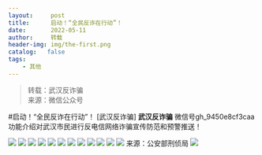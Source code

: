```yaml
---
layout:     post
title:      启动！“全民反诈在行动”！
date:       2022-05-11
author:     转载
header-img: img/the-first.png
catalog:   false
tags:
    - 其他
---
```


<blockquote><p>转载：武汉反诈骗<br>
来源：微信公众号</p></blockquote>

#启动！“全民反诈在行动”！
[武汉反诈骗]
**武汉反诈骗**
微信号gh_9450e8cf3caa
功能介绍对武汉市民进行反电信网络诈骗宣传防范和预警推送！

![]({{site.baseurl}}/postimg/wOQ4aVtpQaIoB6xjmfzs9XrdpjCtcXVianh64MyLF8TTDjkkVbJ1EriaYmk4cu2VrX13h2prtXmFkkqPH0yASxgw.jpeg)
![]({{site.baseurl}}/postimg/2ZaAicH8yQYInrLLyhvzxq4w0z6UMu12XBSIvG4LPR5Bh83VvIdA8cQrkOA34pRnZEqQCacib50CqjicmwR0TlW1Q.jpeg)
![]({{site.baseurl}}/postimg/2ZaAicH8yQYInrLLyhvzxq4w0z6UMu12Xmpo0TmWoV54ctiaBow8OvCj5O7Ksk4I1XiaHgON10pMZll9iakKdtW3kw.jpeg)
![]({{site.baseurl}}/postimg/2ZaAicH8yQYInrLLyhvzxq4w0z6UMu12X6EYAyfg8VibeXmt7Gsw9RNiaSVzBJdicd77Dlic8NmENzNILUv3AjIg7yQ.jpeg)
![]({{site.baseurl}}/postimg/wOQ4aVtpQaIoB6xjmfzs9XrdpjCtcXViaNpwb52bGyaeHoMiag1AM82icGQQSHxD0K1drWeJTNtw5EYtRq8EXIPew.jpeg)
![]({{site.baseurl}}/postimg/wOQ4aVtpQaIoB6xjmfzs9XrdpjCtcXVia1yp44Th6sE4M7BFJ9Vlmv7gicnUCe47pK9mnlzAkRXy7xTr39z4upTA.jpeg)
![]({{site.baseurl}}/postimg/wOQ4aVtpQaIoB6xjmfzs9XrdpjCtcXViaQaMqWQ5Pe54SVcUczXic1J2El6FVDwCsOspVvGDE4LaECJVEIY5XEng.jpeg)
![]({{site.baseurl}}/postimg/wOQ4aVtpQaIoB6xjmfzs9XrdpjCtcXViabAbaUwKaoO5UlmOYF1cIJyYPCN7by9j6GWvqRRQbKLZWkQ2icRMNw1g.jpeg)
![]({{site.baseurl}}/postimg/wOQ4aVtpQaIoB6xjmfzs9XrdpjCtcXVia5TeDmPiaXltk1T6P6KSdIODFfahYo990vvgR9vAK4TqldZGX9w9RJKA.jpeg)
![]({{site.baseurl}}/postimg/wOQ4aVtpQaIoB6xjmfzs9XrdpjCtcXVia5SU5ib0jvKsPZ9B2ZHQtwvXGsQa4r1x1chPT512q3tmZ5seJ8smQZBg.jpeg)
![]({{site.baseurl}}/postimg/wOQ4aVtpQaIoB6xjmfzs9XrdpjCtcXViaeJ5O2f2oTDD3UGAXNIRPOJ3aGVlmicVcXkEOX0FAd2B6mMRHsTzuOqw.jpeg)
![]({{site.baseurl}}/postimg/wOQ4aVtpQaIoB6xjmfzs9XrdpjCtcXViacWzaa8wkIxZAS3sTZ8T6MJ00I8vok2ypaxX9XJZ2sTXz5hUDMUzDicQ.jpeg)
来源：公安部刑侦局
![]({{site.baseurl}}/postimg/8wBAcE4t1v7icuYczOiaLgKK3xrGW3bD2SZDyToTOR8LLg3LnJLGFlZeQWicYY5QSqlXHEQxgnAybK7VsRfW58UtA.jpeg)
